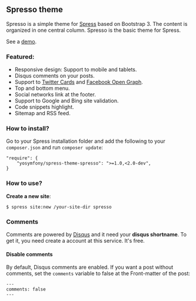 ## Spresso theme

Spresso is a simple theme for [Spress](https://github.com/yosymfony/Spress) 
based on Bootstrap 3. The content is organized in one central column.
Spresso is the basic theme for Spress.

See a [demo](http://yosymfony.github.io/Spress-example/).

### Featured:

* Responsive design: Support to mobile and tablets.
* Disqus comments on your posts.
* Support to [Twitter Cards](https://dev.twitter.com/docs/cards) and [Facebook Open Graph](https://developers.facebook.com/docs/opengraph/).
* Top and bottom menu.
* Social networks link at the footer.
* Support to Google and Bing site validation.
* Code snippets highlight.
* Sitemap and RSS feed.

### How to install?

Go to your Spress installation folder and add the following to your `composer.json`
and run `composer update`:

```
"require": {
    "yosymfony/spress-theme-spresso": ">=1.0,<2.0-dev",
}
```

### How to use?

**Create a new site**:

`$ spress site:new /your-site-dir spresso`

### Comments

Comments are powered by [Disqus](disqus.com) and it need your 
**disqus shortname**. To get it, you need create a account at this service.
It's free.

#### Disable comments

By default, Disqus comments are enabled. If you want a post without comments, set
the `comments` variable to false at the Front-matter of the post:
```
---
comments: false
---
```